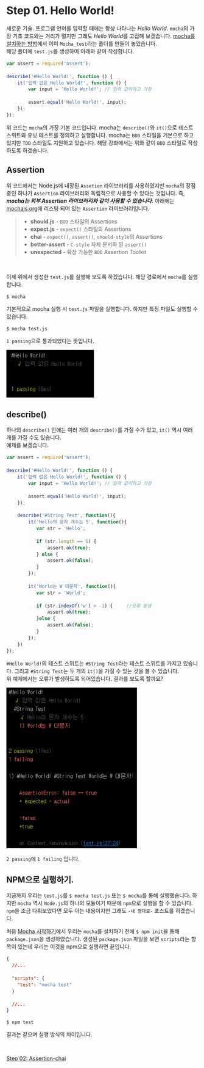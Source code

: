 # Step 01. Hello World!

새로운 기술. 프로그램 언어를 입력할 때에는 항상 나타나는 _Hello World_.
`mocha`의 가장 기초 코드와는 거리가 멀지만 그래도 *Hello World*를 고집해 보겠습니다.
[mocha를 설치하는 방법](https://github.com/kdydesign/Mocha-Tutorial)에서 이미 `Mocha_test`라는 폴더를 만들어 놓았습니다.
<br/>
해당 폴더에 `test.js`를 생성하여 아래와 같이 작성합니다.

```javascript
var assert = require('assert');

describe('#Hello World!', function () {
    it('입력 값은 Hello World!', function () {
        var input = 'Hello World!'; // 입력 값이라고 가정

        assert.equal('Hello World!', input);
    });
});
```

위 코드는 `mocha`의 가장 기본 코드입니다.
mocha는 `describe()`와 `it()`으로 테스트 스위트와 유닛 테스트를 정의하고 실행합니다.
mocha는 `BDD` 스타일을 기본으로 하고 있지만 `TDD` 스타일도 지원하고 있습니다.
해당 강좌에서는 위와 같이 `BDD` 스타일로 작성하도록 하겠습니다.


## Assertion
위 코드에서는 Node.js에 내장된 `Assetion` 라이브러리를 사용하였지만
`mocha`의 장점 중인 하나가 `Assertion` 라이브러리와 독립적으로 사용할 수 있다는 것입니다. 
즉, **_mocha는 외부 Assertion 라이브러리와 같이 사용할 수 있습니다._**
아래에는 [mochajs.org](https://mochajs.org)에 리스팅 되어 있는 `Assertion` 라이브러리입니다.

> * **should.js** - `BDD` 스타일의 Assertions
> * **expect.js** - `expect()` 스타일의 Assertions
> * **chai** - `expect()`, `assert()`, `should-style`의 Assertions
> * **better-assert** - `C-style` 자체 문서화 된 `assert()`
> * **unexpected** - 확장 가능한 `BDD` Assertion Toolkit

<br/>

이제 위에서 생성한 `test.js`를 실행해 보도록 하겠습니다. 해당 경로에서 `mocha`를 실행합니다.
```
$ mocha
```
기본적으로 mocha 실행 시 `test.js` 파일을 실행합니다. 하지만 특정 파일도 실행할 수 있습니다.
```
$ mocha test.js
```

`1 passing`으로 통과되었다는 뜻입니다.

![실행 결과01](./result_thumbnail_01.png)


## describe()

하나의 `describe()` 안에는 여러 개의 `describe()`를 가질 수가 있고, `it()` 역시 여러 개를 가질 수도 있습니다.
<br />
예제를 보겠습니다.
```javascript
var assert = require('assert');

describe('#Hello World!', function () {
    it('입력 값은 Hello World!', function () {
        var input = 'Hello World!'; // 입력 값이라고 가정

        assert.equal('Hello World!', input);
    });
    
    describe('#String Test', function(){
        it('Hello의 문자 개수는 5', function(){
           var str = 'Hello';
           
           if (str.length == 5) {
               assert.ok(true);
           } else {
               assert.ok(false);
           }
        });
        
        it('World는 W 대문자', function(){
           var str = 'World';
           
           if (str.indexOf('w') > -1) {     //오류 발생
               assert.ok(true);
           }else {
               assert.ok(false);
           }
        });
    })
});
```
`#Hello World!`의 테스트 스위트는 `#String Test`라는 테스트 스위트를 가지고 있습니다. 
그리고 `#String Test`는 두 개의 `it()`을 가질 수 있는 것을 볼 수 있습니다. 
<br/>
위 예제에서는 오류가 발생하도록 되어있습니다. 결과를 보도록 할까요?

![실행 결과02](./result_thumbnail_02.png)

`2 passing`에 `1 failing` 입니다.


## NPM으로 실행하기.
지금까지 우리는 `test.js`를 `$ mocha test.js` 또는 `$ mocha`를 통해 실행했습니다. 
하지만 `mocha` 역시 `Node.js`의 하나의 모듈이기 때문에 `npm`으로 실행을 할 수 있습니다. 
`npm`을 조금 다뤄보았다면 모두 아는 내용이지만 그래도 `-내 맴대로-` 포스트를 하겠습니다.


처음 [Mocha 시작하기](https://github.com/kdydesign/Mocha-Tutorial)에서 우리는 `mocha`를 설치하기 전에 `$ npm init`을 통해 `package.json`을 생성하였습니다.
생성된 `package.json` 파일을 보면 `scripts`라는 항목이 있는데 우리는 이것을 npm으로 실행하면 끝입니다. 
```json
{
  //...
  
  "scripts": {
    "test": "mocha test"
  }
  
  //...
}
```

```
$ npm test
```

결과는 같으며 실행 방식의 차이입니다.


<br/>

[Step 02: Assertion-chai](https://github.com/kdydesign/Mocha-Tutorial/tree/master/step02-chai)